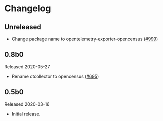 # Changelog

## Unreleased

- Change package name to opentelemetry-exporter-opencensus
  ([#999](https://github.com/open-telemetry/opentelemetry-python/pull/999))

## 0.8b0

Released 2020-05-27

- Rename otcollector to opencensus
  ([#695](https://github.com/open-telemetry/opentelemetry-python/pull/695))

## 0.5b0

Released 2020-03-16

- Initial release.
